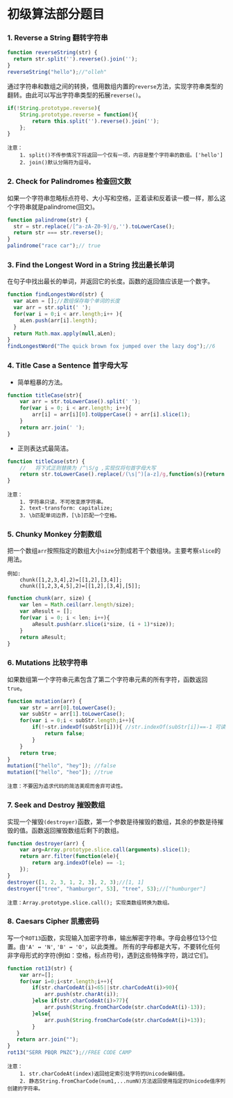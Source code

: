 # 初级算法部分题目
### 1. Reverse a String 翻转字符串
```javascript
function reverseString(str) {
  return str.split('').reverse().join('');
}
reverseString("hello");//"olleh"
```
通过字符串和数组之间的转换，借用数组内置的`reverse`方法，实现字符串类型的翻转。由此可以写出字符串类型的拓展`reverse()`。
```javascript
if(!String.prototype.reverse){
    String.prototype.reverse = function(){
        return this.split('').reverse().join('');
    };
}
```
    注意：
        1. split()不传参情况下将返回一个仅有一项，内容是整个字符串的数组。['hello']
        2. join()默认分隔符为逗号。 
### 2. Check for Palindromes 检查回文数
如果一个字符串忽略标点符号、大小写和空格，正着读和反着读一模一样，那么这个字符串就是palindrome(回文)。
```javascript
function palindrome(str) {
  str = str.replace(/[^a-zA-Z0-9]/g,'').toLowerCase();
  return str === str.reverse();
}
palindrome("race car");// true
```
### 3. Find the Longest Word in a String 找出最长单词
在句子中找出最长的单词，并返回它的长度。函数的返回值应该是一个数字。
```javascript
function findLongestWord(str) {
  var aLen = [];//数组保存每个单词的长度
  var arr = str.split(' ');
  for(var i = 0;i < arr.length;i++ ){
    aLen.push(arr[i].length);
  }
  return Math.max.apply(null,aLen);
}
findLongestWord("The quick brown fox jumped over the lazy dog");//6
```
### 4. Title Case a Sentence 首字母大写
 - 简单粗暴的方法。
```javascript
function titleCase(str){
    var arr = str.toLowerCase().split(' ');
    for(var i = 0; i < arr.length; i++){
        arr[i] = arr[i][0].toUpperCase() + arr[i].slice(1);
    }
    return arr.join(' ');
}
```
- 正则表达式最简洁。
```javascript
function titleCase(str) {
    //   将下式正则替换为 /^\S/g ,实现仅将句首字母大写
    return str.toLowerCase().replace(/(\s|^)[a-z]/g,function(s){return s.toUpperCase();});
}
```
    注意：
        1. 字符串只读，不可改变原字符串。
        2. text-transform: capitalize;
        3. \b匹配单词边界，[\b]匹配一个空格。
### 5. Chunky Monkey 分割数组
把一个数组`arr`按照指定的数组大小`size`分割成若干个数组块。主要考察`slice`的用法。
    
    例如:
        chunk([1,2,3,4],2)=[[1,2],[3,4]];
        chunk([1,2,3,4,5],2)=[[1,2],[3,4],[5]];
```javascript
function chunk(arr, size) {
    var len = Math.ceil(arr.length/size);
    var aResult = [];
    for(var i = 0; i < len; i++){
        aResult.push(arr.slice(i*size, (i + 1)*size));
    }
    return aResult;
}
```
### 6. Mutations 比较字符串
如果数组第一个字符串元素包含了第二个字符串元素的所有字符，函数返回`true`。
```javascript
function mutation(arr) {
    var str = arr[0].toLowerCase();
    var subStr = arr[1].toLowerCase();
    for(var i = 0;i < subStr.length;i++){
        if(!~str.indexOf(subStr[i])){ //str.indexOf(subStr[i])==-1 可读性更好
            return false;
        }
    }
    return true;
}
mutation(["hello", "hey"]); //false
mutation(["hello", "heo"]); //true
```
    注意：不要因为追求代码的简洁美观而舍弃可读性。
### 7. Seek and Destroy 摧毁数组
实现一个摧毁`(destroyer)`函数，第一个参数是待摧毁的数组，其余的参数是待摧毁的值。函数返回摧毁数组后剩下的数组。
```javascript
function destroyer(arr) {
    var arg=Array.prototype.slice.call(arguments).slice(1);
    return arr.filter(function(ele){
        return arg.indexOf(ele) == -1;
    });  
}
destroyer([1, 2, 3, 1, 2, 3], 2, 3);//[1, 1]
destroyer(["tree", "hamburger", 53], "tree", 53);//["humburger"]
```
    注意：Array.prototype.slice.call(); 实现类数组转换为数组。
### 8. Caesars Cipher 凯撒密码
写一个`ROT13`函数，实现输入加密字符串，输出解密字符串。字母会移位13个位置。由`'A' ↔ 'N'`, `'B' ↔ 'O'`，以此类推。
所有的字母都是大写，不要转化任何非字母形式的字符(例如：空格，标点符号)，遇到这些特殊字符，跳过它们。
```javascript
function rot13(str) {
    var arr=[];
    for(var i=0;i<str.length;i++){  
        if(str.charCodeAt(i)<65||str.charCodeAt(i)>90){  
            arr.push(str.charAt(i));  
        }else if(str.charCodeAt(i)>77){
            arr.push(String.fromCharCode(str.charCodeAt(i)-13));  
        }else{  
            arr.push(String.fromCharCode(str.charCodeAt(i)+13));  
        }  
   }  
   return arr.join("");  
}
rot13("SERR PBQR PNZC");//FREE CODE CAMP
```
    注意：
        1. str.charCodeAt(index)返回给定索引处字符的Unicode编码值。
        2. 静态String.fromCharCode(num1,...numN)方法返回使用指定的Unicode值序列创建的字符串。